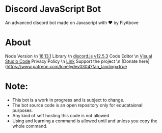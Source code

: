# Discord JavaScript Bot 
An advanced discord bot made on Javascript with ❤ by FlyAbove

# About
Node Version 
\n [16.13.1](https://nodejs.org/en/)
Library
\n [discord.js v12.5.3](https://discord.js.org/#/)
Code Editor
\n [Visual Studio Code](https://code.visualstudio.com/download)
Privacy Policy
\n [Link](https://github.com/FlyAbove/privacy)
Support the project
\n [Donate here](https://www.patreon.com/lonelydev0304?fan_landing=true

# Note:
* This bot is a work in progress and is subject to change.
* The bot source code is an open repository only for educataional purposes.
* Any kind of self hosting this code is not allowed
* Using and learning a command is allowed until and unless you copy the whole command.
